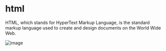 # html
HTML, which stands for HyperText Markup Language, is the standard markup language used to create and design documents on the World Wide Web.

![image](https://github.com/jariver1986/html/assets/62295761/21481d8c-b5cf-47f2-9ae7-a5301cad46b1)

